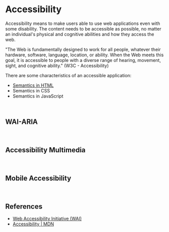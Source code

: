 # Accessibility

Accessibility means to make users able to use web applications even with some disability. The content needs to be accessible as possible, no matter an individual's physical and cognitive abilities and how they access the web.

"The Web is fundamentally designed to work for all people, whatever their hardware, software, language, location, or ability. When the Web meets this goal, it is accessible to people with a diverse range of hearing, movement, sight, and cognitive ability." (W3C - Accessibility)

There are some characteristics of an accessible application:

- [Semantics in HTML](../html/README.md#semantics)
- Semantics in CSS
- Semantics in JavaScript

<br>

## WAI-ARIA

<br>

## Accessibility Multimedia

<br>

## Mobile Accessibility

<br>

## References

- [Web Accessibility Initiative (WAI)](https://www.w3.org/WAI/)
- [Accessibility | MDN](https://developer.mozilla.org/en-US/docs/Web/Accessibility)

